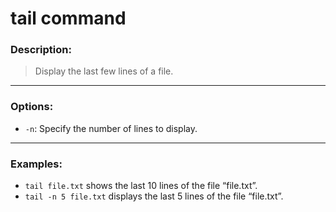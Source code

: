 # tail command
### **Description:**
>Display the last few lines of a file.
---
### **Options:**
- `-n`: Specify the number of lines to display.
---
### **Examples:**
- `tail file.txt` 
shows the last 10 lines of the file “file.txt”.
- `tail -n 5 file.txt` 
displays the last 5 lines of the file “file.txt”.